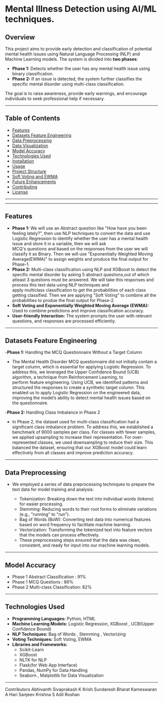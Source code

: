 # Mental Illness Detection using AI/ML techniques.

## Overview
This project aims to provide early detection and classification of potential mental health issues using Natural Language Processing (NLP) and Machine Learning models. The system is divided into **two phases**:
- **Phase 1:** Detects whether the user has any mental health issue using binary classification.
- **Phase 2:** If an issue is detected, the system further classifies the specific mental disorder using multi-class classification.

The goal is to raise awareness, provide early warnings, and encourage individuals to seek professional help if necessary.

---

## Table of Contents
- [Features](#features)
- [Datasets Feature Engineering](#datasets-feature-engineering)
- [Data Preprocessing](#data-preprocessing)
- [Data Visualization](#visualization)
- [Model Accuracy](#model-accuracy)
- [Technologies Used](#technologies-used)
- [Installation](#installation)
- [Usage](#usage)
- [Project Structure](#project-structure)
- [Soft Voting and EWMA](#soft-voting-and-ewma)
- [Future Enhancements](#future-enhancements)
- [Contributing](#contributing)
- [License](#license)

---
---

## Features
  - **Phase 1:** We will use an Abstract question like "How have you been feeling lately?", then use NLP techniques to convert the data and use Logistic Regression to identify whether the user has a mental health issue and store it in a variable, then we will ask     
    MCQ's questions and based on the responses from the user we will classify it as Binary. Then we will use "Exponentially Weighted Moving Average(EWMA)" to assign weights and produce the final output for Phase-1.
  - **Phase 2:** Multi-class classification using NLP and XGBoost to detect the specific mental disorder by asking 5 abstract questions,out of which atleast 3 questions must be answered. We will take this responses and process this text data using NLP techniques and   
    apply multiclass classification to get the probabilities of each class getting classified. Then we are applying "Soft Voting" to combine all the probabilities to produe the final output for Phase-2.
  - **Soft Voting and Exponentially Weighted Moving Average (EWMA):** Used to combine predictions and improve classification accuracy.
  - **User-friendly Interaction:** The system prompts the user with relevant questions, and responses are processed efficiently.
---
## Datasets Feature Engineering
-**Phase 1:** Handling the MCQ Questionnaire Without a Target Column
  - The Mental Health Disorder MCQ questionnaire did not initially contain a target column, which is essential for applying Logistic Regression. To address this, we leveraged the Upper Confidence Bound (UCB) algorithm, a technique from Reinforcement Learning, to   
    perform feature engineering. Using UCB, we identified patterns and structured the responses to create a synthetic target column. This enabled us to apply Logistic Regression on the engineered data, improving the model’s ability to detect mental health issues based
    on the questionnaire.
    
-**Phase 2:** Handling Class Imbalance in Phase 2
  - In Phase 2, the dataset used for multi-class classification had a significant class imbalance problem. To address this, we established a benchmark of 9000 samples per class. For classes with fewer samples, we applied upsampling to increase their representation. 
    For over-represented classes, we used downsampling to reduce their size. This balanced the dataset, ensuring that our XGBoost model could learn effectively from all classes and improve prediction accuracy.
---
## Data Preprocessing
- We employed a series of data preprocessing techniques to prepare the text data for model training and analysis:

  - Tokenization: Breaking down the text into individual words (tokens) for easier processing.
  - Stemming: Reducing words to their root forms to eliminate variations (e.g., "running" to "run").
  - Bag of Words (BoW): Converting text data into numerical features based on word frequency to facilitate machine learning.
  - Vectorization: Transforming the tokenized text into feature vectors that the models can process effectively.
  - These preprocessing steps ensured that the data was clean, consistent, and ready for input into our machine learning models.
---
## Model Accuracy
  - Phase 1 Abstract Classification   : 91%
  - Phase 1 MCQ Questions             : 86%
  - Phase 2 Multi-class Classification: 82%
---
## Technologies Used
  - **Programming Languages:** Python, HTML
  - **Machine Learning Models:** Logistic Regression, XGBoost , UCB(Upper Confidence Bound)
  - **NLP Techniques:** Bag of Words , Stemming , Vectorizing 
  - **Voting Techniques:** Soft Voting, EWMA  
  - **Libraries and Frameworks:**
    - Scikit-Learn
    - XGBoost
    - NLTK for NLP  
    - Flask(for Web App Interface) 
    - Pandas, NumPy for Data Handling
    - Seaborn , Matplotlib for Data Visualization

---
Contributors
Abhivanth Sivaprakash
K Krish Sundaresh
Bharat Kameswaran
A Hari
Sanjeev Krishna S
Adil Roshan 
